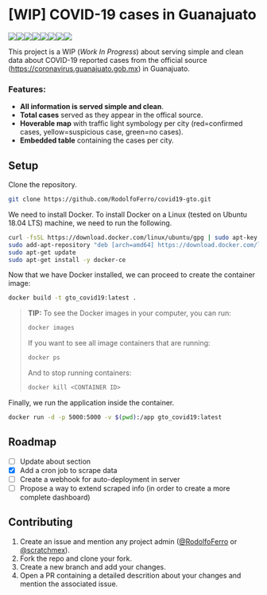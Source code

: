 # [WIP] COVID-19 cases in Guanajuato

[![](https://sourcerer.io/fame/RodolfoFerro/RodolfoFerro/covid19-gto/images/0)](https://sourcerer.io/fame/RodolfoFerro/RodolfoFerro/covid19-gto/links/0)[![](https://sourcerer.io/fame/RodolfoFerro/RodolfoFerro/covid19-gto/images/1)](https://sourcerer.io/fame/RodolfoFerro/RodolfoFerro/covid19-gto/links/1)[![](https://sourcerer.io/fame/RodolfoFerro/RodolfoFerro/covid19-gto/images/2)](https://sourcerer.io/fame/RodolfoFerro/RodolfoFerro/covid19-gto/links/2)[![](https://sourcerer.io/fame/RodolfoFerro/RodolfoFerro/covid19-gto/images/3)](https://sourcerer.io/fame/RodolfoFerro/RodolfoFerro/covid19-gto/links/3)[![](https://sourcerer.io/fame/RodolfoFerro/RodolfoFerro/covid19-gto/images/4)](https://sourcerer.io/fame/RodolfoFerro/RodolfoFerro/covid19-gto/links/4)[![](https://sourcerer.io/fame/RodolfoFerro/RodolfoFerro/covid19-gto/images/5)](https://sourcerer.io/fame/RodolfoFerro/RodolfoFerro/covid19-gto/links/5)[![](https://sourcerer.io/fame/RodolfoFerro/RodolfoFerro/covid19-gto/images/6)](https://sourcerer.io/fame/RodolfoFerro/RodolfoFerro/covid19-gto/links/6)[![](https://sourcerer.io/fame/RodolfoFerro/RodolfoFerro/covid19-gto/images/7)](https://sourcerer.io/fame/RodolfoFerro/RodolfoFerro/covid19-gto/links/7)

This project is a WIP (_Work In Progress_) about serving simple and clean data about COVID-19 reported cases from the official source (https://coronavirus.guanajuato.gob.mx) in Guanajuato.

### Features:

- **All information is served simple and clean**.
- **Total cases** served as they appear in the offical source.
- **Hoverable map** with traffic light symbology per city (red=confirmed cases, yellow=suspicious case, green=no cases).
- **Embedded table** containing the cases per city.

## Setup

Clone the repository.

```bash
git clone https://github.com/RodolfoFerro/covid19-gto.git
```

We need to install Docker. To install Docker on a Linux (tested on Ubuntu 18.04 LTS) machine, we need to run the following.

```bash
curl -fsSL https://download.docker.com/linux/ubuntu/gpg | sudo apt-key add -
sudo add-apt-repository "deb [arch=amd64] https://download.docker.com/linux/ubuntu $(lsb_release -cs) stable"
sudo apt-get update
sudo apt-get install -y docker-ce
```

Now that we have Docker installed, we can proceed to create the container image:

```bash
docker build -t gto_covid19:latest .
```

> **TIP:**
> To see the Docker images in your computer, you can run:
> ```bash
> docker images
> ```
> If you want to see all image containers that are running:
> ```bash
> docker ps
> ```
> And to stop running containers:
> ```bash
> docker kill <CONTAINER ID>
> ```

Finally, we run the application inside the container.

```bash
docker run -d -p 5000:5000 -v $(pwd):/app gto_covid19:latest
```

## Roadmap

- [ ] Update about section
- [X] Add a cron job to scrape data
- [ ] Create a webhook for auto-deployment in server
- [ ] Propose a way to extend scraped info (in order to create a more complete dashboard)

## Contributing

1. Create an issue and mention any project admin ([@RodolfoFerro](https://github.com/RodolfoFerro) or [@scratchmex](https://github.com/scratchmex)).
2. Fork the repo and clone your fork.
3. Create a new branch and add your changes.
4. Open a PR containing a detailed descrition about your changes and mention the associated issue.
